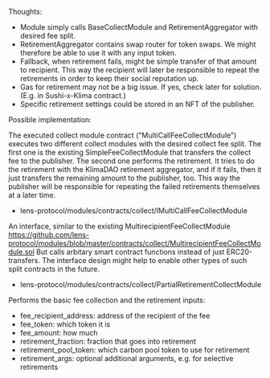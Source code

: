 Thoughts:

- Module simply calls BaseCollectModule and RetirementAggregator with desired fee split.
- RetirementAggregator contains swap router for token swaps. We might therefore be able to use it with any input token.
- Fallback, when retirement fails, might be simple transfer of that amount to recipient. This way the recipient will later be responsible to repeat the retirements in order to keep their social reputation up.
- Gas for retirement may not be a big issue. If yes, check later for solution. (E.g. in Sushi-x-Klima contract.)
- Specific retirement settings could be stored in an NFT of the publisher.


Possible implementation:

The executed collect module contract ("MultiCallFeeCollectModule") executes two different collect modules with the desired collect fee split. The first one is the existing SimpleFeeCollectModule that transfers the collect fee to the publisher. The second one performs the retirement. It tries to do the retirement with the KlimaDAO retirement aggregator, and if it fails, then it just transfers the remaining amount to the publisher, too. This way the publisher will be responsible for repeating the failed retirements themselves at a later time.


- lens-protocol/modules/contracts/collect/IMultiCallFeeCollectModule

An interface, similar to the existing MultirecipientFeeCollectModule https://github.com/lens-protocol/modules/blob/master/contracts/collect/MultirecipientFeeCollectModule.sol
But calls arbitary smart contract functions instead of just ERC20-transfers.
The interface design might help to enable other types of such split contracts in the future.

- lens-protocol/modules/contracts/collect/PartialRetirementCollectModule

Performs the basic fee collection and the retirement
inputs:
- fee_recipient_address: address of the recipient of the fee
- fee_token: which token it is
- fee_amount: how much
- retirement_fraction: fraction that goes into retirement 
- retirement_pool_token: which carbon pool token to use for retirement
- retirement_args: optional additional arguments, e.g. for selective retirements

